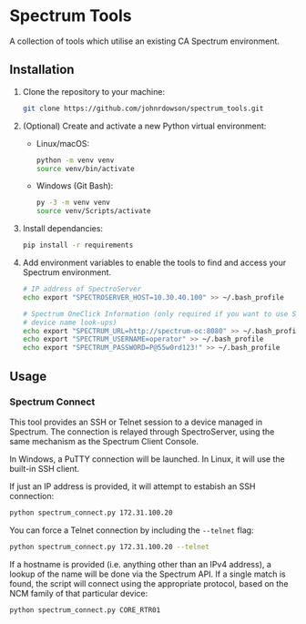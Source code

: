 # Spectrum Tools

A collection of tools which utilise an existing CA Spectrum environment.

## Installation

1. Clone the repository to your machine:

    ```bash
    git clone https://github.com/johnrdowson/spectrum_tools.git
    ```

2. (Optional) Create and activate a new Python virtual environment:

    - Linux/macOS:

        ```bash
        python -m venv venv
        source venv/bin/activate
        ```

    - Windows (Git Bash):

        ```bash
        py -3 -m venv venv
        source venv/Scripts/activate
        ```

3. Install dependancies:

    ```bash
    pip install -r requirements
    ```

4. Add environment variables to enable the tools to find and access your
  Spectrum environment.

    ```bash
    # IP address of SpectroServer
    echo export "SPECTROSERVER_HOST=10.30.40.100" >> ~/.bash_profile

    # Spectrum OneClick Information (only required if you want to use Spectrum
    # device name look-ups)
    echo export "SPECTRUM_URL=http://spectrum-oc:8080" >> ~/.bash_profile
    echo export "SPECTRUM_USERNAME=operator" >> ~/.bash_profile
    echo export "SPECTRUM_PASSWORD=P@55w0rd123!" >> ~/.bash_profile
    ```

## Usage

### Spectrum Connect

This tool provides an SSH or Telnet session to a device managed in Spectrum.
The connection is relayed through SpectroServer, using the same mechanism as
the Spectrum Client Console.

In Windows, a PuTTY connection will be launched. In Linux, it will use the
built-in SSH client.

If just an IP address is provided, it will attempt to estabish an SSH
connection:

```bash
python spectrum_connect.py 172.31.100.20
```

You can force a Telnet connection by including the `--telnet` flag:

```bash
python spectrum_connect.py 172.31.100.20 --telnet
```

If a hostname is provided (i.e. anything other than an IPv4 address), a lookup
of the name will be done via the Spectrum API. If a single match is found, the
script will connect using the appropriate protocol, based on the NCM family of
that particular device:

```bash
python spectrum_connect.py CORE_RTR01
```